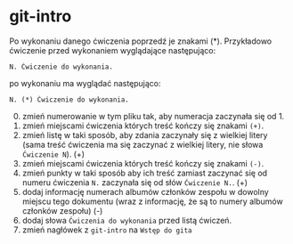 # git-intro

Po wykonaniu danego ćwiczenia poprzedź je znakami (*).
Przykładowo ćwiczenie przed wykonaniem wyglądające następująco:
```
N. Ćwiczenie do wykonania.
```
po wykonaniu ma wyglądać następująco:
```
N. (*) Ćwiczenie do wykonania.
```

0. zmień numerowanie w tym pliku tak, aby numeracja zaczynała się od 1.
1. zmień miejscami ćwiczenia których treść kończy się znakami `(+)`.
2. zmień listę w taki sposób, aby zdania zaczynały się z wielkiej litery (sama treść ćwiczenia ma się zaczynać z wielkiej litery, nie słowa `Ćwiczenie N`). (+)
3. zmień miejscami ćwiczenia których treść kończy się znakami `(-)`.
4. zmień punkty w taki sposób aby ich treść zamiast zaczynać się od numeru ćwiczenia `N.` zaczynała się od słów `Ćwiczenie N.`. (+)
5. dodaj informację numerach albumów członków zespołu w dowolny miejscu tego dokumentu (wraz z informację, że są to numery albumów członków zespołu) (-)
6. dodaj słowa `Ćwiczenia do wykonania` przed listą ćwiczeń.
7. zmień nagłówek z `git-intro` na `Wstęp do gita`
